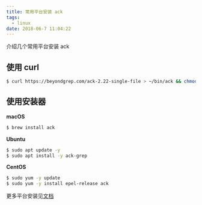 ```yaml
---
title: 常用平台安装 ack
tags:
  - linux
date: 2018-06-7 11:04:22
---
```



介绍几个常用平台安装 ack
<!-- more --><!-- toc -->

## 使用 curl

```bash
$ curl https://beyondgrep.com/ack-2.22-single-file > ~/bin/ack && chmod 0755 ~/bin/ack
```

## 使用安装器

**macOS**

```bash
$ brew install ack
```

**Ubuntu**

```bash
$ sudo apt update -y
$ sudo apt install -y ack-grep
```

**CentOS**

```bash
$ sudo yum -y update
$ sudo yum -y install epel-release ack
```

更多平台安装见[文档](https://beyondgrep.com/install/)
